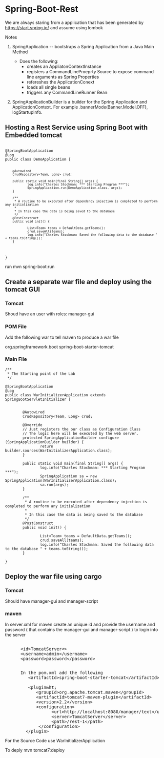 # Spring-Boot-Rest

<bold>We are always staring from a application that has been generated by https://start.spring.io/ and assume using lombok</bold>

Notes 

1. SpringApplication -- bootstraps a Spring Application from a Java Main Method

      * Does the following:
         * creates an AppliatonContextInstance
         * registers a CommandLineProeprty Source to expose command line arguments as Spring Properties
         * refereshes the ApplicationConext
         * loads all single beans
         * triggers any CommandLineRunner Bean
  
2. SpringApplicationBuilder is a builder for the Spring Application and ApplicationContext.  For example 
  .bannerMode(Banner.Model.OFF), logStartupInfo.

## Hosting a Rest Service using Spring Boot with Embedded tomcat

<code>
@SpringBootApplication
@Log
public class DemoApplication {

        @Autowired
        CrudRepository<Team, Long> crud;
        
        public static void main(final String[] args) {
                log.info("Charles Stockman: *** Starting Program ***");
                SpringApplication.run(DemoApplication.class, args);
        }

        /**
         * A routine to be executed after dependency injection is completed to perform any initialization
         * 
         * In this case the data is being saved to the database
         */
        @PostConstruct
        public void init() {
                
                List<Team> teams = DefaultData.getTeams();
                crud.saveAll(teams);
                log.info("Charles Stockman: Saved the following data to the database " + teams.toString());
        }
}
</code>

run mvn spring-boot:run

## Create a separate war file and deploy using the tomcat GUI

### Tomcat
Shoud have an user with roles: manager-gui

### POM File
Add the following <packaging>war</packaging> to tell maven to produce a war file

<dependency>
  <groupId>org.springframework.boot</groupId>
  <artifactId>spring-boot-starter-tomcat</artifactId>
</dependency>

### Main File

```
/**
 * The Starting point of the Lab
 */
 
@SpringBootApplication
@Log
public class WarInitializerApplication extends SpringBootServletInitializer {


        @Autowired
        CrudRepository<Team, Long> crud;

        @Override
        // Just registers the our class as Configuration Class
        // The logic here will be executed by the web server.
        protected SpringApplicationBuilder configure (SpringApplicationBuilder builder) {
                return builder.sources(WarInitializerApplication.class);
        }
        
        public static void main(final String[] args) {
                log.info("Charles Stockman: *** Starting Program ***");
                SpringApplication sa = new SpringApplication(WarInitializerApplication.class);
                sa.run(args);   
        }

        /**
         * A routine to be executed after dependency injection is completed to perform any initialization
         * 
         * In this case the data is being saved to the database
         */
        @PostConstruct
        public void init() {
                
                List<Team> teams = DefaultData.getTeams();
                crud.saveAll(teams);
                log.info("Charles Stockman: Saved the following data to the database " + teams.toString());
        }

}
```
     
## Deploy the war file using cargo

### Tomcat 
Should have manager-gui and manager-script

### maven
In server.xml for maven create an unique id and provide the username and password ( that contains the manager-gui and manager-script ) to login into the server

<pre>
  <server>
      &lt;id&gt;TomcatServer&lt;&gt;
      &lt;username>admin&lt;/username&gt;
      &lt;password>password&lt;/password&gt;
  </server>
</pre>

<pre>
      In the pom.xml add the following 
         &lt;artifactId&gt;spring-boot-starter-tomcat&lt;/artifactId>

         &lt;plugin&ht;
            &lt;groupId&gt;org.apache.tomcat.maven&lt;/groupId&gt;
            &lt;artifactId&gt;tomcat7-maven-plugin&lt;/artifactId&gt;
            &lt;version&gt;2.2&lt;/version&gt;
            &lt;configuration&gt;
                  &lt;url&gt;http://localhost:8080/manager/text&lt;/url&gt;
                  &lt;server&gt;TomcatServer&lt;/server&gt;
                  &lt;path&gt;/rest-1&lt;/path&gt;
             &lt;/configuration&gt;
        &lt;/plugin&gt;
</pre>

For the Source Code use WarInitializerApplication

To deply mvn tomcat7:deploy







